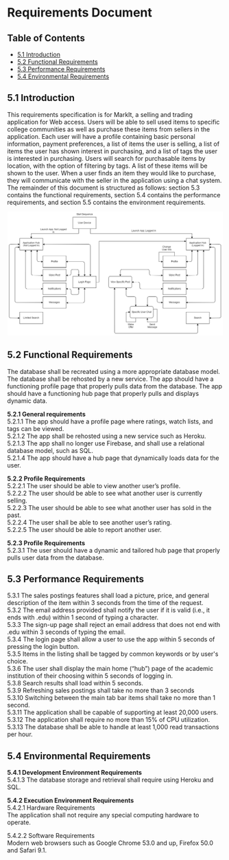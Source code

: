 # Requirements Document

## Table of Contents
- [5.1 Introduction](#51-introduction)
- [5.2 Functional Requirements](#52-functional-requirements)
- [5.3 Performance Requirements](#53-performance-requirements)
- [5.4 Environmental Requirements](#54-environmental-requirements)

## 5.1 Introduction
This requirements specification is for MarkIt, a selling and trading application for Web access. Users will be able to sell used items to specific college communities as well as purchase these items from sellers in the application. Each user will have a profile containing basic personal information, payment preferences, a list of items the user is selling, a list of items the user has shown interest in purchasing, and a list of tags the user is interested in purchasing. Users will search for purchasable items by location, with the option of filtering by tags. A list of these items will be shown to the user. When a user finds an item they would like to purchase, they will communicate with the seller in the application using a chat system.  The remainder of this document is structured as follows: section 5.3 contains the functional requirements, section 5.4 contains the performance requirements, and section 5.5 contains the environment requirements.

![UML Diagram](./images/AppViewFlow.png)

## 5.2 Functional Requirements
The database shall be recreated using a more appropriate database model. The database shall be rehosted by a new service. The app should have a functioning profile page that properly pulls data from the database. The app should have a functioning hub page that properly pulls and displays dynamic data.

**5.2.1 General requirements**<br/>
5.2.1.1 The app should have a profile page where ratings, watch lists, and tags can be viewed.<br/>
5.2.1.2 The app shall be rehosted using a new service such as Heroku.<br/>
5.2.1.3 The app shall no longer use Firebase, and shall use a relational database model, such as SQL.<br/>
5.2.1.4 The app should have a hub page that dynamically loads data for the user.

**5.2.2 Profile Requirements**<br/>
5.2.2.1 The user should be able to view another user’s profile.<br/>
5.2.2.2 The user should be able to see what another user is currently selling.<br/>
5.2.2.3 The user should be able to see what another user has sold in the past.<br/>
5.2.2.4 The user shall be able to see another user’s rating.<br/>
5.2.2.5 The user should be able to report another user.

**5.2.3 Profile Requirements**<br/>
5.2.3.1 The user should have a dynamic and tailored hub page that properly pulls user data from the database.

## 5.3 Performance Requirements
5.3.1 The sales postings features shall load a picture, price, and general description of the item within 3 seconds from the time of the request.<br/>
5.3.2 The email address provided shall notify the user if it is valid (i.e., it ends with .edu) within 1 second of typing a character.<br/>
5.3.3 The sign-up page shall reject an email address that does not end with .edu within 3 seconds of typing the email.<br/>
5.3.4 The login page shall allow a user to use the app within 5 seconds of pressing the login button.<br/>
5.3.5 Items in the listing shall be tagged by common keywords or by user's choice.<br/>
5.3.6 The user shall display the main home (“hub”) page of the academic institution of their choosing within 5 seconds of logging in.<br/>
5.3.8 Search results shall load within 5 seconds.<br/>
5.3.9 Refreshing sales postings shall take no more than 3 seconds<br/>
5.3.10 Switching between the main tab bar items shall take no more than 1 second.<br/>
5.3.11 The application shall be capable of supporting at least 20,000 users.<br/>
5.3.12 The application shall require no more than 15% of CPU utilization.<br/>
5.3.13 The database shall be able to handle at least 1,000 read transactions per hour.<br/>

## 5.4 Environmental Requirements
**5.4.1 Development Environment Requirements**<br/>
5.4.1.3 The database storage and retrieval shall require using Heroku and SQL.<br/>

**5.4.2 Execution Environment Requirements**<br/>
5.4.2.1 Hardware Requirements<br/>
The application shall not require any special computing hardware to operate.<br/>

5.4.2.2 Software Requirements<br/>
Modern web browsers such as Google Chrome 53.0 and up, Firefox 50.0 and Safari 9.1.
